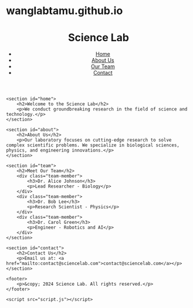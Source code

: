 # wanglabtamu.github.io
<!DOCTYPE html>
<html lang="en">
<head>
    <meta charset="UTF-8">
    <meta name="viewport" content="width=device-width, initial-scale=1.0">
    <title>Science Lab</title>
    <link rel="stylesheet" href="styles.css">
</head>
<body>
    <header>
        <div class="logo">
            <h1>Science Lab</h1>
        </div>
        <nav>
            <ul>
                <li><a href="#home">Home</a></li>
                <li><a href="#about">About Us</a></li>
                <li><a href="#team">Our Team</a></li>
                <li><a href="#contact">Contact</a></li>
            </ul>
        </nav>
    </header>

    <section id="home">
        <h2>Welcome to the Science Lab</h2>
        <p>We conduct groundbreaking research in the field of science and technology.</p>
    </section>

    <section id="about">
        <h2>About Us</h2>
        <p>Our laboratory focuses on cutting-edge research to solve complex scientific problems. We specialize in biological sciences, physics, and engineering innovations.</p>
    </section>

    <section id="team">
        <h2>Meet Our Team</h2>
        <div class="team-member">
            <h3>Dr. Alice Johnson</h3>
            <p>Lead Researcher - Biology</p>
        </div>
        <div class="team-member">
            <h3>Dr. Bob Lee</h3>
            <p>Research Scientist - Physics</p>
        </div>
        <div class="team-member">
            <h3>Dr. Carol Green</h3>
            <p>Engineer - Robotics and AI</p>
        </div>
    </section>

    <section id="contact">
        <h2>Contact Us</h2>
        <p>Email us at: <a href="mailto:contact@sciencelab.com">contact@sciencelab.com</a></p>
    </section>

    <footer>
        <p>&copy; 2024 Science Lab. All rights reserved.</p>
    </footer>

    <script src="script.js"></script>
</body>
</html>
